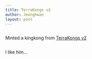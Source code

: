 ```yaml
---
title: TerraKongs v2
author: Jeonghwan
layout: post
---
```



<a href="https://randomearth.io/collections/terra12gv7p8hymfv9zv6qnu2nedksd44tvcr7fvfvvf"><span class="image centered"><img src="{{ 'assets/images/banniereTALIS.png' | relative_url }}" alt="" /></span></a>

Minted a kingkong from <a href="https://randomearth.io/collections/terra12gv7p8hymfv9zv6qnu2nedksd44tvcr7fvfvvf">TerraKongs v2</a>

<span class="image left"><img src="{{ 'assets/images/NFTs/TerraKongs v2 #1963.jpeg' | relative_url }}" alt="" /></span>

I like him...